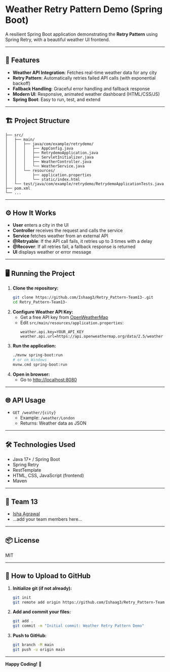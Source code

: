 # Weather Retry Pattern Demo (Spring Boot)

A resilient Spring Boot application demonstrating the **Retry Pattern** using Spring Retry, with a beautiful weather UI frontend.

---

## 🚀 Features
- **Weather API Integration**: Fetches real-time weather data for any city
- **Retry Pattern**: Automatically retries failed API calls (with exponential backoff)
- **Fallback Handling**: Graceful error handling and fallback response
- **Modern UI**: Responsive, animated weather dashboard (HTML/CSS/JS)
- **Spring Boot**: Easy to run, test, and extend

---

## 🏗️ Project Structure
```
├── src/
│   ├── main/
│   │   ├── java/com/example/retrydemo/
│   │   │   ├── AppConfig.java
│   │   │   ├── RetrydemoApplication.java
│   │   │   ├── ServletInitializer.java
│   │   │   ├── WeatherController.java
│   │   │   └── WeatherService.java
│   │   └── resources/
│   │       ├── application.properties
│   │       └── static/index.html
│   └── test/java/com/example/retrydemo/RetrydemoApplicationTests.java
├── pom.xml
└── ...
```

---

## ⚙️ How It Works
- **User** enters a city in the UI
- **Controller** receives the request and calls the service
- **Service** fetches weather from an external API
- **@Retryable**: If the API call fails, it retries up to 3 times with a delay
- **@Recover**: If all retries fail, a fallback response is returned
- **UI** displays weather or error message

---

## 🖥️ Running the Project

1. **Clone the repository:**
   ```sh
   git clone https://github.com/Ishaag3/Retry_Pattern-Team13-.git
   cd Retry_Pattern-Team13-
   ```
2. **Configure Weather API Key:**
   - Get a free API key from [OpenWeatherMap](https://openweathermap.org/api)
   - Edit `src/main/resources/application.properties`:
     ```properties
     weather.api.key=YOUR_API_KEY
     weather.api.url=https://api.openweathermap.org/data/2.5/weather
     ```
3. **Run the application:**
   ```sh
   ./mvnw spring-boot:run
   # or on Windows
   mvnw.cmd spring-boot:run
   ```
4. **Open in browser:**
   - Go to [http://localhost:8080](http://localhost:8080)

---

## 🌐 API Usage
- `GET /weather/{city}`
  - Example: `/weather/London`
  - Returns: Weather data as JSON

---

## 🛠️ Technologies Used
- Java 17+ / Spring Boot
- Spring Retry
- RestTemplate
- HTML, CSS, JavaScript (frontend)
- Maven

---

## 🤝 Team 13
- [Isha Agrawal](https://github.com/Ishaag3)
- ...add your team members here...

---

## 📦 License
MIT

---

## 📝 How to Upload to GitHub

1. **Initialize git (if not already):**
   ```sh
   git init
   git remote add origin https://github.com/Ishaag3/Retry_Pattern-Team13-.git
   ```
2. **Add and commit your files:**
   ```sh
   git add .
   git commit -m "Initial commit: Weather Retry Pattern Demo"
   ```
3. **Push to GitHub:**
   ```sh
   git branch -M main
   git push -u origin main
   ```

---

**Happy Coding!** 🚀
